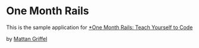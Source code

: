 # One Month Rails

This is the sample application for
[*One Month Rails: Teach Yourself to Code](http://onemonthrails.com)

by [Mattan Griffel](http://mattangriffel.com)
